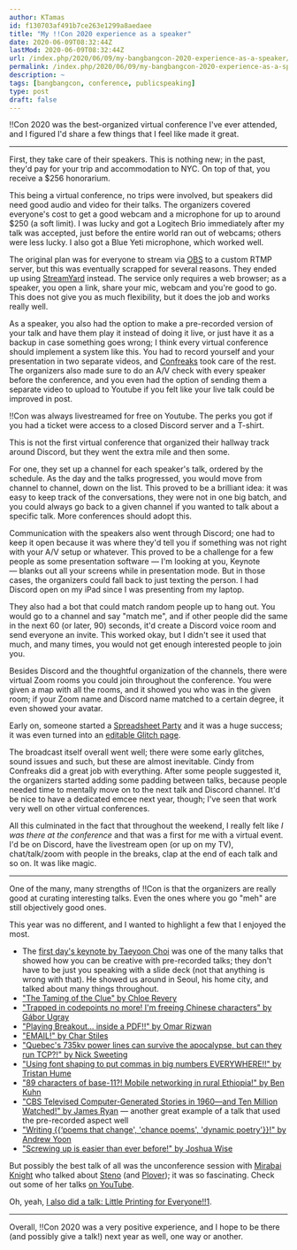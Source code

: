 ```yaml
---
author: KTamas
id: f130703af491b7ce263e1299a8aedaee
title: "My !!Con 2020 experience as a speaker"
date: 2020-06-09T08:32:44Z
lastMod: 2020-06-09T08:32:44Z
url: /index.php/2020/06/09/my-bangbangcon-2020-experience-as-a-speaker/
permalink: /index.php/2020/06/09/my-bangbangcon-2020-experience-as-a-speaker/
description: ~
tags: [bangbangcon, conference, publicspeaking]
type: post
draft: false
---
```

!!Con 2020 was the best-organized virtual conference I've ever attended, and I figured I'd share a few things that I feel like made it great.

---

First, they take care of their speakers. This is nothing new; in the past, they'd pay for your trip and accommodation to NYC. On top of that, you receive a $256 honorarium.

This being a virtual conference, no trips were involved, but speakers did need good audio and video for their talks. The organizers covered everyone's cost to get a good webcam and a microphone for up to around $250 (a soft limit). I was lucky and got a Logitech Brio immediately after my talk was accepted, just before the entire world ran out of webcams; others were less lucky. I also got a Blue Yeti microphone, which worked well.

The original plan was for everyone to stream via [OBS](https://obsproject.com/) to a custom RTMP server, but this was eventually scrapped for several reasons. They ended up using [StreamYard](https://streamyard.com) instead. The service only requires a web browser; as a speaker, you open a link, share your mic, webcam and you're good to go. This does not give you as much flexibility, but it does the job and works really well.

As a speaker, you also had the option to make a pre-recorded version of your talk and have them play it instead of doing it live, or just have it as a backup in case something goes wrong; I think every virtual conference should implement a system like this. You had to record yourself and your presentation in two separate videos, and [Confreaks](confreaks.com) took care of the rest. The organizers also made sure to do an A/V check with every speaker before the conference, and you even had the option of sending them a separate video to upload to Youtube if you felt like your live talk could be improved in post.

!!Con was always livestreamed for free on Youtube. The perks you got if you had a ticket were access to a closed Discord server and a T-shirt.

This is not the first virtual conference that organized their hallway track around Discord, but they went the extra mile and then some.

For one, they set up a channel for each speaker's talk, ordered by the schedule. As the day and the talks progressed, you would move from channel to channel, down on the list. This proved to be a brilliant idea: it was easy to keep track of the conversations, they were not in one big batch, and you could always go back to a given channel if you wanted to talk about a specific talk. More conferences should adopt this.

Communication with the speakers also went through Discord; one had to keep it open because it was where they'd tell you if something was not right with your A/V setup or whatever. This proved to be a challenge for a few people as some presentation software — I'm looking at you, Keynote — blanks out all your screens while in presentation mode. But in those cases, the organizers could fall back to just texting the person. I had Discord open on my iPad since I was presenting from my laptop.

They also had a bot that could match random people up to hang out. You would go to a channel and say "match me", and if other people did the same in the next 60 (or later, 90) seconds, it'd create a Discord voice room and send everyone an invite. This worked okay, but I didn't see it used that much, and many times, you would not get enough interested people to join you.

Besides Discord and the thoughtful organization of the channels, there were virtual Zoom rooms you could join throughout the conference. You were given a map with all the rooms, and it showed you who was in the given room; if your Zoom name and Discord name matched to a certain degree, it even showed your avatar.

Early on, someone started a [Spreadsheet Party](https://docs.google.com/spreadsheets/d/15yh9gABz2ZgHwbkOD5cXxgT_RQx7-ituTVy6dIQ11DM/edit#gid=1100664741) and it was a huge success; it was even turned into an [editable Glitch page](https://unleashed-simplistic-lingonberry.glitch.me/).

The broadcast itself overall went well; there were some early glitches, sound issues and such, but these are almost inevitable. Cindy from Confreaks did a great job with everything. After some people suggested it, the organizers started adding some padding between talks, because people needed time to mentally move on to the next talk and Discord channel. It'd be nice to have a dedicated emcee next year, though; I've seen that work very well on other virtual conferences.

All this culminated in the fact that throughout the weekend, I really felt like _I was there at the conference_ and that was a first for me with a virtual event. I'd be on Discord, have the livestream open (or up on my TV), chat/talk/zoom with people in the breaks, clap at the end of each talk and so on. It was like magic.

---

One of the many, many strengths of !!Con is that the organizers are really good at curating interesting talks. Even the ones where you go "meh" are still objectively good ones.

This year was no different, and I wanted to highlight a few that I enjoyed the most.

- The [first day's keynote by Taeyoon Choi](https://www.youtube.com/watch?v=z670kHQhYvs) was one of the many talks that showed how you can be creative with pre-recorded talks; they don't have to be just you speaking with a slide deck (not that anything is wrong with that). He showed us around in Seoul, his home city, and talked about many things throughout. 
- ["The Taming of the Clue" by Chloe Revery](https://www.youtube.com/watch?v=NWejhIM74do)
- ["Trapped in codepoints no more! I'm freeing Chinese characters" by Gábor Ugray](https://www.youtube.com/watch?v=jbFr-D4c_HM)
- ["Playing Breakout… inside a PDF!!" by Omar Rizwan](https://www.youtube.com/watch?v=6rbJu10Telc)
- ["EMAIL!" by Char Stiles](https://www.youtube.com/watch?v=3y9DNluD-cU)
- ["Quebec's 735kv power lines can survive the apocalypse, but can they run TCP?!" by Nick Sweeting](https://www.youtube.com/watch?v=x8T7UE7A0jk)
- ["Using font shaping to put commas in big numbers EVERYWHERE!!" by Tristan Hume](https://www.youtube.com/watch?v=Biqm9ndNyC8)
- ["89 characters of base-11?! Mobile networking in rural Ethiopia!" by Ben Kuhn](https://www.youtube.com/watch?v=EAxnA9L5rS8)
- ["CBS Televised Computer-Generated Stories in 1960—and Ten Million Watched!" by James Ryan](https://www.youtube.com/watch?v=tBnPDwoUCXQ) — another great example of a talk that used the pre-recorded aspect well
- ["Writing {{‘poems that change', 'chance poems', 'dynamic poetry'}}!" by Andrew Yoon](https://www.youtube.com/watch?v=zNJAQcSA1vI)
- ["Screwing up is easier than ever before!" by Joshua Wise](https://www.youtube.com/watch?v=E-9oKH2-Myg)

But possibly the best talk of all was the unconference session with [Mirabai Knight](http://stenoknight.com/bio.html) who talked about [Steno](https://en.wikipedia.org/wiki/Stenotype) (and [Plover](http://www.openstenoproject.org/)); it was so fascinating. Check out some of her talks [on YouTube](https://www.youtube.com/results?search_query=mirabai+knight).

Oh, yeah, [I also did a talk: Little Printing for Everyone!!1](https://youtu.be/QEZ0N0rrbL0).

---

Overall, !!Con 2020 was a very positive experience, and I hope to be there (and possibly give a talk!) next year as well, one way or another.